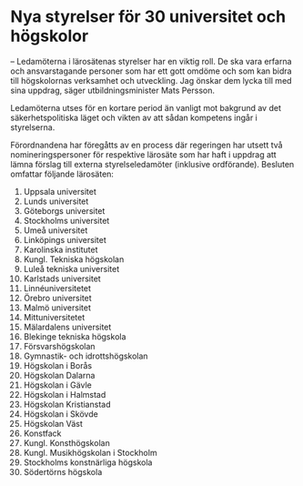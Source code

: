 # Nya styrelser för 30 universitet och högskolor

– Ledamöterna i lärosätenas styrelser har en viktig roll. De ska vara erfarna och ansvarstagande personer som har ett gott omdöme och som kan bidra till högskolornas verksamhet och utveckling. Jag önskar dem lycka till med sina uppdrag, säger utbildningsminister Mats Persson.

Ledamöterna utses för en kortare period än vanligt mot bakgrund av det säkerhetspolitiska läget och vikten av att sådan kompetens ingår i styrelserna.

Förordnandena har föregåtts av en process där regeringen har utsett två nomineringspersoner för respektive lärosäte som har haft i uppdrag att lämna förslag till externa styrelseledamöter (inklusive ordförande). Besluten omfattar följande lärosäten:

1. Uppsala universitet
2. Lunds universitet
3. Göteborgs universitet
4. Stockholms universitet
5. Umeå universitet
6. Linköpings universitet
7. Karolinska institutet
8. Kungl. Tekniska högskolan
9. Luleå tekniska universitet
10. Karlstads universitet
11. Linnéuniversitetet
12. Örebro universitet
13. Malmö universitet
14. Mittuniversitetet
15. Mälardalens universitet
16. Blekinge tekniska högskola
17. Försvarshögskolan
18. Gymnastik- och idrottshögskolan
19. Högskolan i Borås
20. Högskolan Dalarna
21. Högskolan i Gävle
22. Högskolan i Halmstad
23. Högskolan Kristianstad
24. Högskolan i Skövde
25. Högskolan Väst
26. Konstfack
27. Kungl. Konsthögskolan
28. Kungl. Musikhögskolan i Stockholm
29. Stockholms konstnärliga högskola
30. Södertörns högskola
